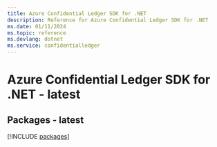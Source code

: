 ```yaml
---
title: Azure Confidential Ledger SDK for .NET
description: Reference for Azure Confidential Ledger SDK for .NET
ms.date: 01/11/2024
ms.topic: reference
ms.devlang: dotnet
ms.service: confidentialledger
---
```

# Azure Confidential Ledger SDK for .NET - latest
## Packages - latest
[!INCLUDE [packages](confidential-ledger-index.md)]